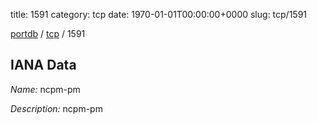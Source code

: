 title: 1591
category: tcp
date: 1970-01-01T00:00:00+0000
slug: tcp/1591

[portdb](/) / [tcp](/category/tcp.html) / 1591


## IANA Data

_Name:_ ncpm-pm

_Description:_ ncpm-pm

